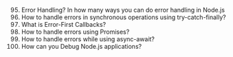 95. Error Handling? In how many ways you can do error handling in Node.js
96. How to handle errors in synchronous operations using try-catch-finally?
97. What is Error-First Callbacks?
98. How to handle errors using Promises?
99. How to handle errors while using async-await?
100. How can you Debug Node.js applications?




